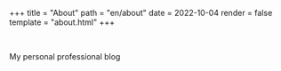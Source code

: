 +++
title = "About"
path = "en/about"
date = 2022-10-04
render = false
template = "about.html"
+++

&nbsp;

My personal professional blog

